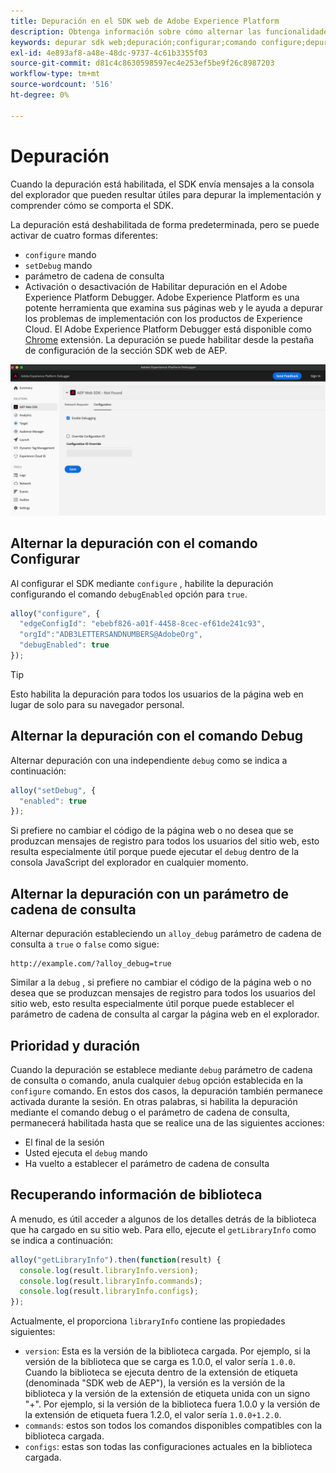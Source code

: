 ```yaml
---
title: Depuración en el SDK web de Adobe Experience Platform
description: Obtenga información sobre cómo alternar las funcionalidades de depuración en el SDK web de Experience Platform.
keywords: depurar sdk web;depuración;configurar;comando configure;depurar comando;edgeConfigId;setDebug;debugEnabled;depurar;
exl-id: 4e893af8-a48e-48dc-9737-4c61b3355f03
source-git-commit: d81c4c8630598597ec4e253ef5be9f26c8987203
workflow-type: tm+mt
source-wordcount: '516'
ht-degree: 0%

---
```


# Depuración

Cuando la depuración está habilitada, el SDK envía mensajes a la consola del explorador que pueden resultar útiles para depurar la implementación y comprender cómo se comporta el SDK.

La depuración está deshabilitada de forma predeterminada, pero se puede activar de cuatro formas diferentes:

* `configure` mando
* `setDebug` mando
* parámetro de cadena de consulta
* Activación o desactivación de Habilitar depuración en el Adobe Experience Platform Debugger. Adobe Experience Platform es una potente herramienta que examina sus páginas web y le ayuda a depurar los problemas de implementación con los productos de Experience Cloud. El Adobe Experience Platform Debugger está disponible como [Chrome](https://chrome.google.com/webstore/detail/adobe-experience-platform/bfnnokhpnncpkdmbokanobigaccjkpob) extensión. La depuración se puede habilitar desde la pestaña de configuración de la sección SDK web de AEP.

![Imagen de la interfaz de usuario de Experience Platform Debugger que muestra la pantalla de configuración.](../assets/enable-debugging.png)

## Alternar la depuración con el comando Configurar

Al configurar el SDK mediante `configure` , habilite la depuración configurando el comando `debugEnabled` opción para `true`.

```javascript
alloy("configure", {
  "edgeConfigId": "ebebf826-a01f-4458-8cec-ef61de241c93",
  "orgId":"ADB3LETTERSANDNUMBERS@AdobeOrg",
  "debugEnabled": true
});
```

>[!TIP]
>
>Esto habilita la depuración para todos los usuarios de la página web en lugar de solo para su navegador personal.

## Alternar la depuración con el comando Debug

Alternar depuración con una independiente `debug` como se indica a continuación:

```javascript
alloy("setDebug", {
  "enabled": true
});
```

Si prefiere no cambiar el código de la página web o no desea que se produzcan mensajes de registro para todos los usuarios del sitio web, esto resulta especialmente útil porque puede ejecutar el `debug` dentro de la consola JavaScript del explorador en cualquier momento.

## Alternar la depuración con un parámetro de cadena de consulta

Alternar depuración estableciendo un `alloy_debug` parámetro de cadena de consulta a `true` o `false` como sigue:

```HTTP
http://example.com/?alloy_debug=true
```

Similar a la `debug` , si prefiere no cambiar el código de la página web o no desea que se produzcan mensajes de registro para todos los usuarios del sitio web, esto resulta especialmente útil porque puede establecer el parámetro de cadena de consulta al cargar la página web en el explorador.

## Prioridad y duración

Cuando la depuración se establece mediante `debug` parámetro de cadena de consulta o comando, anula cualquier `debug` opción establecida en la `configure` comando. En estos dos casos, la depuración también permanece activada durante la sesión. En otras palabras, si habilita la depuración mediante el comando debug o el parámetro de cadena de consulta, permanecerá habilitada hasta que se realice una de las siguientes acciones:

* El final de la sesión
* Usted ejecuta el `debug` mando
* Ha vuelto a establecer el parámetro de cadena de consulta

## Recuperando información de biblioteca

A menudo, es útil acceder a algunos de los detalles detrás de la biblioteca que ha cargado en su sitio web. Para ello, ejecute el `getLibraryInfo` como se indica a continuación:

```js
alloy("getLibraryInfo").then(function(result) {
  console.log(result.libraryInfo.version);
  console.log(result.libraryInfo.commands);
  console.log(result.libraryInfo.configs);
});
```

Actualmente, el proporciona `libraryInfo` contiene las propiedades siguientes:

* `version`: Esta es la versión de la biblioteca cargada. Por ejemplo, si la versión de la biblioteca que se carga es 1.0.0, el valor sería `1.0.0`. Cuando la biblioteca se ejecuta dentro de la extensión de etiqueta (denominada &quot;SDK web de AEP&quot;), la versión es la versión de la biblioteca y la versión de la extensión de etiqueta unida con un signo &quot;+&quot;. Por ejemplo, si la versión de la biblioteca fuera 1.0.0 y la versión de la extensión de etiqueta fuera 1.2.0, el valor sería `1.0.0+1.2.0`.
* `commands`: estos son todos los comandos disponibles compatibles con la biblioteca cargada.
* `configs`: estas son todas las configuraciones actuales en la biblioteca cargada.
